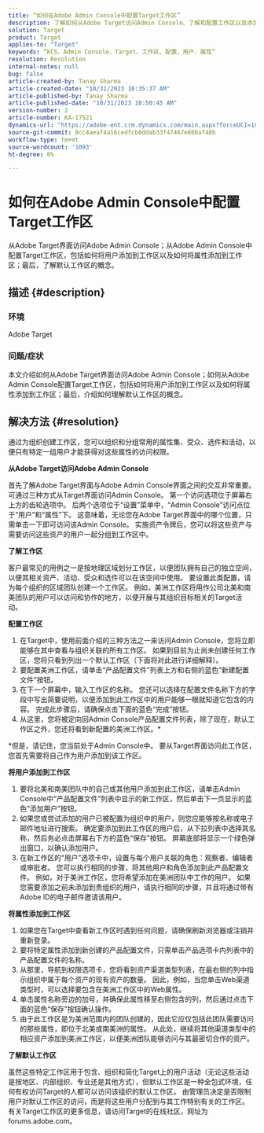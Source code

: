 ```yaml
---
title: “如何在Adobe Admin Console中配置Target工作区”
description: 了解如何从Adobe Target访问Admin Console、了解和配置工作区以及添加用户和资产。
solution: Target
product: Target
applies-to: "Target"
keywords: “KCS、Admin Console、Target、工作区、配置、用户、属性”
resolution: Resolution
internal-notes: null
bug: false
article-created-by: Tanay Sharma .
article-created-date: "10/31/2023 10:35:37 AM"
article-published-by: Tanay Sharma .
article-published-date: "10/31/2023 10:50:45 AM"
version-number: 2
article-number: KA-17521
dynamics-url: "https://adobe-ent.crm.dynamics.com/main.aspx?forceUCI=1&pagetype=entityrecord&etn=knowledgearticle&id=cd0bb035-d977-ee11-8179-6045bd006149"
source-git-commit: 8cc4aeaf4a16cedfcb0ddab33f47467e806af48b
workflow-type: tm+mt
source-wordcount: '1093'
ht-degree: 0%

---
```


# 如何在Adobe Admin Console中配置Target工作区


从Adobe Target界面访问Adobe Admin Console；从Adobe Admin Console中配置Target工作区，包括如何将用户添加到工作区以及如何将属性添加到工作区；最后，了解默认工作区的概念。

## 描述 {#description}


### 环境

Adobe Target

### 问题/症状

本文介绍如何从Adobe Target界面访问Adobe Admin Console；如何从Adobe Admin Console配置Target工作区，包括如何将用户添加到工作区以及如何将属性添加到工作区；最后，介绍如何理解默认工作区的概念。


## 解决方法 {#resolution}


通过为组织创建工作区，您可以组织和分组常用的属性集、受众、选件和活动，以便只有特定一组用户才能获得对这些属性的访问权限。

<b>从Adobe Target访问Adobe Admin Console</b>

首先了解Adobe Target界面与Adobe Admin Console界面之间的交互非常重要。 可通过三种方式从Target界面访问Admin Console。 第一个访问选项位于屏幕右上方的齿轮选项中。 后两个选项位于“设置”菜单中，“Admin Console”访问点位于“用户”和“属性”下。 这意味着，无论您在Adobe Target界面中的哪个位置，只需单击一下即可访问该Admin Console。 实施资产令牌后，您可以将这些资产与需要访问这些资产的用户一起分组到工作区中。

<b>了解工作区</b>

客户最常见的用例之一是按地理区域划分工作区，以便团队拥有自己的独立空间，以便其相关资产、活动、受众和选件可以在该空间中使用。 要设置此类配置，请为每个组织的区域团队创建一个工作区。 例如，美洲工作区将用作公司北美和南美团队的用户可以访问和协作的地方，以便开展与其组织目标相关的Target活动。

<b>配置工作区</b>

1. 在Target中，使用前面介绍的三种方法之一来访问Admin Console，您将立即能够在其中查看与组织关联的所有工作区。 如果到目前为止尚未创建任何工作区，您将只看到列出一个默认工作区（下面将对此进行详细解释）。
2. 要配置美洲工作区，请单击“产品配置文件”列表上方和右侧的蓝色“新建配置文件”按钮。
3. 在下一个屏幕中，输入工作区的名称。 您还可以选择在配置文件名称下方的字段中写出简要说明，以便添加到此工作区中的用户能够一眼就知道它包含的内容。 完成此步骤后，请确保点击下面的蓝色“完成”按钮。
4. 从这里，您将被定向回Admin Console产品配置文件列表，除了现在，默认工作区之外，您还将看到新配置的美洲工作区。\*


\*但是，请记住，您当前处于Admin Console中。 要从Target界面访问此工作区，您首先需要将自己作为用户添加到该工作区。

<b>将用户添加到工作区</b>

1. 要将北美和南美团队中的自己或其他用户添加到此工作区，请单击Admin Console中“产品配置文件”列表中显示的新工作区，然后单击下一页显示的蓝色“添加用户”按钮。
2. 如果您或尝试添加的用户已被配置为组织中的用户，则您应能够按名称或电子邮件地址进行搜索。 确定要添加到此工作区的用户后，从下拉列表中选择其名称，然后务必点击屏幕右下方的蓝色“保存”按钮。 屏幕底部将显示一个绿色弹出窗口，以确认添加用户。
3. 在新工作区的“用户”选项卡中，设置与每个用户关联的角色：观察者、编辑者或审批者。 您可以执行相同的步骤，将其他用户和角色添加到此产品配置文件。 例如，对于美洲工作区，您将希望添加在美洲团队中工作的用户。 如果您需要添加之前未添加到贵组织的用户，请执行相同的步骤，并且将通过带有Adobe ID的电子邮件邀请该用户。


<b>将属性添加到工作区</b>

1. 如果您在Target中查看新工作区时遇到任何问题，请确保刷新浏览器或注销并重新登录。
2. 要将特定属性添加到新创建的产品配置文件，只需单击产品选项卡内列表中的产品配置文件的名称。
3. 从那里，导航到权限选项卡，您将看到资产渠道类型列表，在最右侧的列中指示组织中属于每个资产的现有资产的数量。 因此，例如，当您单击Web渠道类型时，可以选择要包含在美洲工作区中的Web属性。
4. 单击属性名称旁边的加号，并确保此属性移至右侧包含的列，然后通过点击下面的蓝色“保存”按钮确认操作。
5. 由于此工作区是为美洲范围内的团队创建的，因此它应仅包括此团队需要访问的那些属性，即位于北美或南美洲的属性。 从此处，继续将其他渠道类型中的相应资产添加到美洲工作区，以便美洲团队能够访问与其最密切合作的资产。


<b>了解默认工作区</b>

虽然这些特定工作区用于包含、组织和简化Target上的用户活动（无论这些活动是按地区、内部组织、专业还是其他方式），但默认工作区是一种全包式环境，任何有权访问Target的人都可以访问该组织的默认工作区。 由管理员决定是否限制用户对默认工作区的访问，而是将这些用户分配到与其工作特别有关的工作区。 有关Target工作区的更多信息，请访问Target的在线社区，网址为forums.adobe.com。
